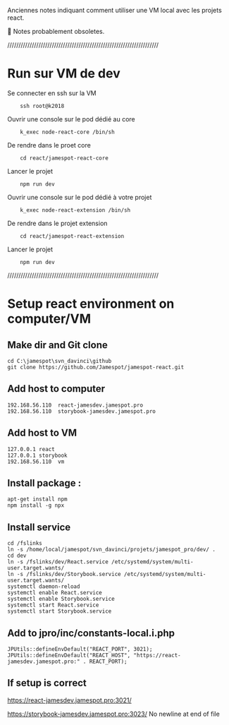 Anciennes notes indiquant comment utiliser une VM local avec les projets react.

🎅 Notes probablement obsoletes.

////////////////////////////////////////////////////////////////////

# Run sur VM de dev
Se connecter en ssh sur la VM
```
    ssh root@k2018
```

Ouvrir une console sur le pod dédié au core
```
    k_exec node-react-core /bin/sh
```
De rendre dans le proet core
```
    cd react/jamespot-react-core
```
Lancer le projet
```
    npm run dev
```

Ouvrir une console sur le pod dédié à votre projet
```
    k_exec node-react-extension /bin/sh
```
De rendre dans le projet extension
```
    cd react/jamespot-react-extension
```
Lancer le projet
```
    npm run dev
```


////////////////////////////////////////////////////////////////////

# Setup react environment on computer/VM

## Make dir and Git clone

    cd C:\jamespot\svn_davinci\github
    git clone https://github.com/Jamespot/jamespot-react.git

## Add host to computer

    192.168.56.110  react-jamesdev.jamespot.pro
    192.168.56.110  storybook-jamesdev.jamespot.pro

## Add host to VM

    127.0.0.1 react
    127.0.0.1 storybook
    192.168.56.110  vm

## Install package :

    apt-get install npm
    npm install -g npx

## Install service

    cd /fslinks
    ln -s /home/local/jamespot/svn_davinci/projets/jamespot_pro/dev/ .
    cd dev
    ln -s /fslinks/dev/React.service /etc/systemd/system/multi-user.target.wants/
    ln -s /fslinks/dev/Storybook.service /etc/systemd/system/multi-user.target.wants/
    systemctl daemon-reload
    systemctl enable React.service
    systemctl enable Storybook.service
    systemctl start React.service
    systemctl start Storybook.service

## Add to jpro/inc/constants-local.i.php

    JPUtils::defineEnvDefault("REACT_PORT", 3021);
    JPUtils::defineEnvDefault("REACT_HOST", "https://react-jamesdev.jamespot.pro:" . REACT_PORT);

## If setup is correct

https://react-jamesdev.jamespot.pro:3021/

https://storybook-jamesdev.jamespot.pro:3023/
No newline at end of file
